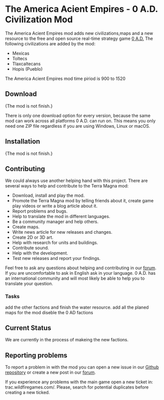 # The America Acient Empires - 0 A.D. Civilization Mod

The America Acient Empires mod adds new civilizations,maps and a new resource to the free and open source real-time strategy game [0 A.D.](https://play0ad.com/) The following civilizations are added by the mod:

- Mexicas
- Toltecs
- Tlaxcaltecans
- Hopis (Pueblo)

The America Acient Empires mod time piriod is 900 to 1520

## Download

{The mod is not finish.}

There is only one download option for every version, because the same mod can work across all platforms 0 A.D. can run on. This means you only need one ZIP file regardless if you are using Windows, Linux or macOS.

## Installation

{The mod is not finish.}

## Contributing

We could always use another helping hand with this project. There are several ways to help and contribute to the Terra Magna mod:

- Download, install and play the mod.
- Promote the Terra Magna mod by telling friends about it, create game play videos or write a blog article about it.
- Report problems and bugs.
- Help to translate the mod in different languages.
- Be a community manager and help others.
- Create maps.
- Write news article for new releases and changes.
- Create 2D or 3D art.
- Help with research for units and buildings.
- Contribute sound.
- Help with the development.
- Test new releases and report your findings.

Feel free to ask any questions about helping and contributing in our [forum](https://wildfiregames.com/forum/index.php?/forum/1-game-modification/). If you are uncomfortable to ask in English ask in your language. 0 A.D. has an international community and will most likely be able to help you to translate your question.

### Tasks

add the other factions and finish the water resource.
add all the planed maps for the mod
diseble the 0 AD factions

## Current Status

We are currently in the process of makeing the new factions.

## Reporting problems

To report a problem in with the mod you can open a new issue in our [Github repository](https://github.com/0ADMods/pre-colonial) or create a new post in our [forum](https://wildfiregames.com/forum/index.php?/forum/1-game-modification/).

If you experience any problems with the main game open a new ticket in: trac.wildfiregames.com/. Please, search for potential duplicates before creating a new ticked.
